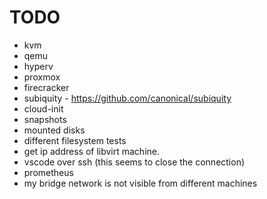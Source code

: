 # TODO

* kvm
* qemu
* hyperv
* proxmox
* firecracker
* subiquity - https://github.com/canonical/subiquity
* cloud-init
* snapshots
* mounted disks
* different filesystem tests
* get ip address of libvirt machine.
* vscode over ssh (this seems to close the connection)
* prometheus
* my bridge network is not visible from different machines